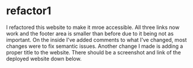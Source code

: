 # refactor1
I refactored this website to make it mroe accessible. All three links now work and the footer area is smaller than before due to it being not as important. On the inside I've added comments to what I've changed, most changes were to fix semantic issues. Another change I made is adding a proper title to the website. There should be a screenshot and link of the deployed website down below.
